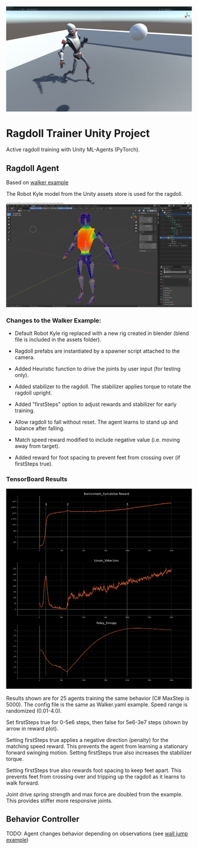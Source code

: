 ![Ragdoll Screenshot](/docs/RagdollScreenshot.png)

# Ragdoll Trainer Unity Project

Active ragdoll training with Unity ML-Agents (PyTorch). 

## Ragdoll Agent

Based on [walker example](https://github.com/Unity-Technologies/ml-agents/blob/main/docs/Learning-Environment-Examples.md)

The Robot Kyle model from the Unity assets store is used for the ragdoll.

![RobotKyleBlend Image](/docs/RobotKyleBlend.png)

### Changes to the Walker Example:

* Default Robot Kyle rig replaced with a new rig created in blender (blend file is included in the assets folder).

* Ragdoll prefabs are instantiated by a spawner script attached to the camera.

* Added Heuristic function to drive the joints by user input (for testing only).

* Added stabilizer to the ragdoll. The stabilizer applies torque to rotate the ragdoll upright.

* Added "firstSteps" option to adjust rewards and stabilizer for early training.

* Allow ragdoll to fall without reset. The agent learns to stand up and balance after falling.

* Match speed reward modified to include negative value (i.e. moving away from target).

* Added reward for foot spacing to prevent feet from crossing over (if firstSteps true).

### TensorBoard Results

![TensorBoard Image](/docs/RagdollTensor.png)

Results shown are for 25 agents training the same behavior (C# MaxStep is 5000). 
The config file is the same as Walker.yaml example. Speed range is randomized (0.01-4.0).

Set firstSteps true for 0-5e6 steps, then false for 5e6-3e7 steps (shown by arrow in reward plot).

Setting firstSteps true applies a negative direction (penalty) for the matching speed reward. This prevents the agent
from learning a stationary forward swinging motion. Setting firstSteps true also increases the stabilizer torque.

Setting firstSteps true also rewards foot spacing to keep feet apart. This prevents feet from crossing over and 
tripping up the ragdoll as it learns to walk forward.

Joint drive spring strength and max force are doubled from the example. This provides stiffer more responsive joints.

## Behavior Controller

TODO: Agent changes behavior depending on observations (see [wall jump example](https://github.com/Unity-Technologies/ml-agents/blob/main/docs/Learning-Environment-Examples.md))
